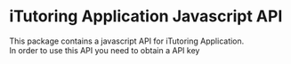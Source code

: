 # iTutoring Application Javascript API

This package contains a javascript API for iTutoring Application.  
In order to use this API you need to obtain a API key
